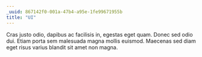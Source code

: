```yaml
---
_uuid: 867142f0-001a-47b4-a95e-1fe99671955b
title: "UI"
---
```


Cras justo odio, dapibus ac facilisis in, egestas eget quam. Donec sed odio dui. Etiam porta sem malesuada magna mollis euismod. Maecenas sed diam eget risus varius blandit sit amet non magna.